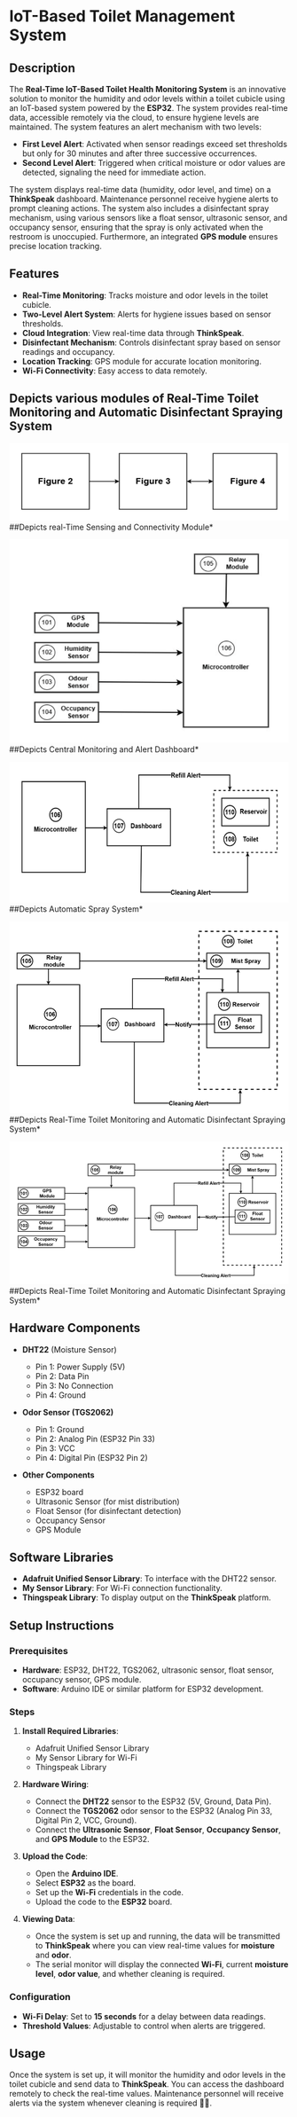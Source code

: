 # IoT-Based Toilet Management System

## Description

The **Real-Time IoT-Based Toilet Health Monitoring System** is an innovative solution to monitor the humidity and odor levels within a toilet cubicle using an IoT-based system powered by the **ESP32**. The system provides real-time data, accessible remotely via the cloud, to ensure hygiene levels are maintained. The system features an alert mechanism with two levels:

- **First Level Alert**: Activated when sensor readings exceed set thresholds but only for 30 minutes and after three successive occurrences.
- **Second Level Alert**: Triggered when critical moisture or odor values are detected, signaling the need for immediate action.

The system displays real-time data (humidity, odor level, and time) on a **ThinkSpeak** dashboard. Maintenance personnel receive hygiene alerts to prompt cleaning actions. The system also includes a disinfectant spray mechanism, using various sensors like a float sensor, ultrasonic sensor, and occupancy sensor, ensuring that the spray is only activated when the restroom is unoccupied. Furthermore, an integrated **GPS module** ensures precise location tracking.

## Features

- **Real-Time Monitoring**: Tracks moisture and odor levels in the toilet cubicle.
- **Two-Level Alert System**: Alerts for hygiene issues based on sensor thresholds.
- **Cloud Integration**: View real-time data through **ThinkSpeak**.
- **Disinfectant Mechanism**: Controls disinfectant spray based on sensor readings and occupancy.
- **Location Tracking**: GPS module for accurate location monitoring.
- **Wi-Fi Connectivity**: Easy access to data remotely.

## Depicts various modules of Real-Time Toilet Monitoring and Automatic Disinfectant Spraying System

![Fig1](assets/1.png)  
##Depicts real-Time Sensing and Connectivity Module*

![Fig2](assets/2.png)  
##Depicts Central Monitoring and Alert Dashboard*

![Fig3](assets/3.png)  
##Depicts Automatic Spray System*

![Fig4](assets/4.png)  
##Depicts Real-Time Toilet Monitoring and Automatic Disinfectant Spraying System*

![Fig5](assets/5.png)  
##Depicts Real-Time Toilet Monitoring and Automatic Disinfectant Spraying System*


## Hardware Components

- **DHT22** (Moisture Sensor)
  - Pin 1: Power Supply (5V)
  - Pin 2: Data Pin
  - Pin 3: No Connection
  - Pin 4: Ground

- **Odor Sensor (TGS2062)**
  - Pin 1: Ground
  - Pin 2: Analog Pin (ESP32 Pin 33)
  - Pin 3: VCC
  - Pin 4: Digital Pin (ESP32 Pin 2)

- **Other Components**
  - ESP32 board
  - Ultrasonic Sensor (for mist distribution)
  - Float Sensor (for disinfectant detection)
  - Occupancy Sensor
  - GPS Module

## Software Libraries

- **Adafruit Unified Sensor Library**: To interface with the DHT22 sensor.
- **My Sensor Library**: For Wi-Fi connection functionality.
- **Thingspeak Library**: To display output on the **ThinkSpeak** platform.

## Setup Instructions

### Prerequisites

- **Hardware**: ESP32, DHT22, TGS2062, ultrasonic sensor, float sensor, occupancy sensor, GPS module.
- **Software**: Arduino IDE or similar platform for ESP32 development.

### Steps

1. **Install Required Libraries**:
    - Adafruit Unified Sensor Library
    - My Sensor Library for Wi-Fi
    - Thingspeak Library

2. **Hardware Wiring**:
    - Connect the **DHT22** sensor to the ESP32 (5V, Ground, Data Pin).
    - Connect the **TGS2062** odor sensor to the ESP32 (Analog Pin 33, Digital Pin 2, VCC, Ground).
    - Connect the **Ultrasonic Sensor**, **Float Sensor**, **Occupancy Sensor**, and **GPS Module** to the ESP32.

3. **Upload the Code**:
    - Open the **Arduino IDE**.
    - Select **ESP32** as the board.
    - Set up the **Wi-Fi** credentials in the code.
    - Upload the code to the **ESP32** board.

4. **Viewing Data**:
    - Once the system is set up and running, the data will be transmitted to **ThinkSpeak** where you can view real-time values for **moisture** and **odor**.
    - The serial monitor will display the connected **Wi-Fi**, current **moisture level**, **odor value**, and whether cleaning is required.

### Configuration

- **Wi-Fi Delay**: Set to **15 seconds** for a delay between data readings.
- **Threshold Values**: Adjustable to control when alerts are triggered.

## Usage

Once the system is set up, it will monitor the humidity and odor levels in the toilet cubicle and send data to **ThinkSpeak**. You can access the dashboard remotely to check the real-time values. Maintenance personnel will receive alerts via the system whenever cleaning is required 🚨🧽.
